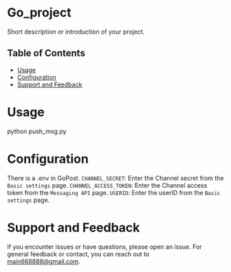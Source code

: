 # Go_project

Short description or introduction of your project.

## Table of Contents

- [Usage](#usage)
- [Configuration](#configuration)
- [Support and Feedback](#support-and-feedback)

# Usage
python push_msg.py

# Configuration
There is a .env in GoPost.
`CHANNEL_SECRET`: Enter the Channel secret from the `Basic settings` page.
`CHANNEL_ACCESS_TOKEN`: Enter the Channel access token from the `Messaging API` page.
`USERID`: Enter the userID from the `Basic settings` page.

# Support and Feedback
If you encounter issues or have questions, please open an issue.
For general feedback or contact, you can reach out to main668888@gmail.com.
